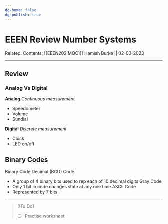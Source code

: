 ```yaml
---
dg-home: false
dg-publish: true
---
```


# EEEN Review Number Systems

Related: 
Contents: [[EEEN202 MOC]]]
Hamish Burke || 02-03-2023
***

## Review

### Analog Vs Digital

**Analog**
*Continuous measurement*
- Speedometer
- Volume
- Sundial

**Digital**
*Discrete measurement*
- Clock
- LED on/off

## Binary Codes

Binary Code Decimal (BCD) Code
- A group of 4 binary bits used to rep each of 10 decimal digits
Gray Code
- Only 1 bit in code changes state at any one time
ASCII Code
- Represented by 7 bits


***

> [!To Do]
> - [ ] Practise worksheet